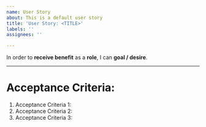 ```yaml
---
name: User Story
about: This is a default user story
title: 'User Story: <TITLE>'
labels: ''
assignees: ''

---
```


In order to **receive benefit** as a **role**, I can **goal / desire**.

---
# Acceptance Criteria:

1. Acceptance Criteria 1:
1. Acceptance Criteria 2:
1. Acceptance Criteria 3:
